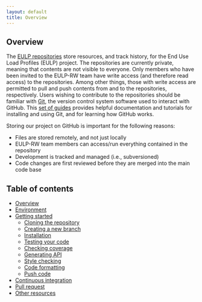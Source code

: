 ```yaml
---
layout: default
title: Overview
---
```


Overview
--------

The [EULP repositories](https://github.com/NREL?utf8=%E2%9C%93&q=EULP&type=&language=) store resources, and track history, for the End Use Load Profiles (EULP) project. The repositories are currently private, meaning that contents are not visible to everyone. Only members who have been invited to the EULP-RW team have write access (and therefore read access) to the repositories. Among other things, those with write access are permitted to pull and push contents from and to the repositories, respectively. Users wishing to contribute to the repositories should be familiar with [Git](https://git-scm.com/), the version control system software used to interact with GitHub. This [set of guides](https://guides.github.com/) provides helpful documentation and tutorials for installing and using Git, and for learning how GitHub works.

Storing our project on GitHub is important for the following reasons:
  * Files are stored remotely, and not just locally
  * EULP-RW team members can access/run everything contained in the repository
  * Development is tracked and managed (i.e., subversioned)
  * Code changes are first reviewed before they are merged into the main code base

Table of contents
-----------------
* [Overview](index.html)
* [Environment](pages/environment.html)
* [Getting started](pages/getting_started.html)
  * [Cloning the repository](pages/getting_started.html#cloning-the-repository)
  * [Creating a new branch](pages/getting_started.html#creating-a-new-branch)
  * [Installation](pages/getting_started.html#installation)
  * [Testing your code](pages/getting_started.html#testing-your-code)
  * [Checking coverage](pages/getting_started.html#checking-coverage)
  * [Generating API](pages/getting_started.html#generating-api)
  * [Style checking](pages/getting_started.html#style-checking)
  * [Code formatting](pages/getting_started.html#code-formatting)
  * [Push code](pages/getting_started.html#push-code)
* [Continuous integration](pages/continuous_integration.html)
* [Pull request](pages/pull_request.html)
* [Other resources](pages/other_resources.html)